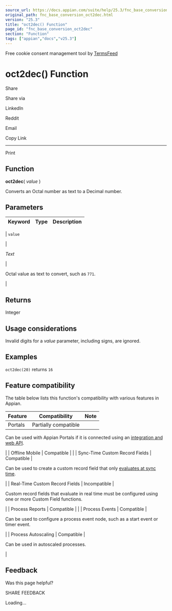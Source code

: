 ```yaml
---
source_url: https://docs.appian.com/suite/help/25.3/fnc_base_conversion_oct2dec.html
original_path: fnc_base_conversion_oct2dec.html
version: "25.3"
title: "oct2dec() Function"
page_id: "fnc_base_conversion_oct2dec"
section: "Function"
tags: ["appian","docs","v25.3"]
---
```



Free cookie consent management tool by [TermsFeed](https://www.termsfeed.com/)

# oct2dec() Function

Share

Share via

LinkedIn

Reddit

Email

Copy Link

* * *

Print

## Function

**oct2dec**( _value_ )

Converts an Octal number as text to a Decimal number.

## Parameters

| Keyword | Type | Description |
| --- | --- | --- |
|
`value`

 |

_Text_

 |

Octal value as text to convert, such as `771`.

 |

## Returns

Integer

## Usage considerations

Invalid digits for a _value_ parameter, including signs, are ignored.

## Examples

`oct2dec(20)` returns `16`

## Feature compatibility

The table below lists this function's compatibility with various features in Appian.

| Feature | Compatibility | Note |
| --- | --- | --- |
| Portals | Partially compatible |
Can be used with Appian Portals if it is connected using an [integration and web API](portals-design.html#using-partially-compatible-functions-and-objects-in-a-portal).

 |
| Offline Mobile | Compatible |  |
| Sync-Time Custom Record Fields | Compatible |

Can be used to create a custom record field that only [evaluates at sync time](custom-record-fields.html#prodlink-sync-time-evaluations).

 |
| Real-Time Custom Record Fields | Incompatible |

Custom record fields that evaluate in real time must be configured using one or more Custom Field functions.

 |
| Process Reports | Compatible |  |
| Process Events | Compatible |

Can be used to configure a process event node, such as a start event or timer event.

 |
| Process Autoscaling | Compatible |

Can be used in autoscaled processes.

 |

## Feedback

Was this page helpful?

SHARE FEEDBACK

Loading...